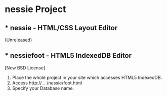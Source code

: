 # nessie Project

## * nessie - HTML/CSS Layout Editor

  (Unreleased)

## * nessiefoot - HTML5 IndexedDB Editor

[New BSD License]

1. Place the whole project in your site which accesses HTML5 IndexedDB.
2. Access http:// .. /nessie/foot.html
3. Specify your Database name.

